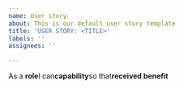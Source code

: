 ```yaml
---
name: User story
about: This is our default user story template
title: 'USER STORY: <TITLE>'
labels: ''
assignees: ''

---
```


As a **role**I can**capability**so that**received benefit**
